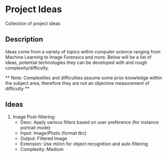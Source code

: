# Project Ideas
Collection of project ideas

## Description
Ideas come from a variety of topics within computer science ranging from Machine Learning to Image Forensics and more.
Below will be a list of ideas, potential technologies they can be developed with and rough complexity/difficulty.

** Note: Complexities and difficulties assume some prior knowledge within the subject area, therefore they are not an objective measurement of difficulty **

## Ideas
1.  Image Post-filtering:
    -  Desc: Apply various filters based on user preference (for instance portrait mode)
    -  Input: Image/Photo (format tbc)
    -  Output: Filtered Image
    -  Extension: Use ml/nn for object recognition and auto filtering
    -  Complexity: Medium

